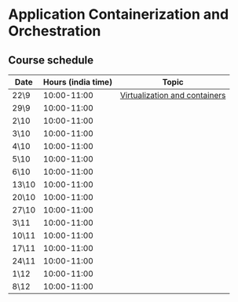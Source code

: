 # Application Containerization and Orchestration

## Course schedule

| Date | Hours (india time) | Topic                                                            |
| ---- |--------------------|------------------------------------------------------------------| 
| 22\9 | 	10:00-11:00      | [Virtualization and containers](tutorials/docker_intro.md) | 
| 29\9 | 	10:00-11:00      |                                                                  | 
| 2\10 | 	10:00-11:00      | 	                                                                | 
| 3\10 | 	10:00-11:00      |                                                                  | 
| 4\10 | 	10:00-11:00      |                                                                  | 
| 5\10 | 	10:00-11:00      |                                                                  | 
| 6\10 | 	10:00-11:00      |                                                                  | 
| 13\10 | 	10:00-11:00      |                                                                  | 
| 20\10 | 	10:00-11:00      |                                                                  | 
| 27\10 | 	10:00-11:00      |                                                                  | 
| 3\11 | 	10:00-11:00      |                                                                  | 
| 10\11 | 	10:00-11:00      |                                                                  | 
| 17\11 | 	10:00-11:00      |                                                                  | 
| 24\11 | 	10:00-11:00      |                                                                  | 
| 1\12 | 	10:00-11:00      |                                                                  | 
| 8\12 | 	10:00-11:00      |                                                                  | 